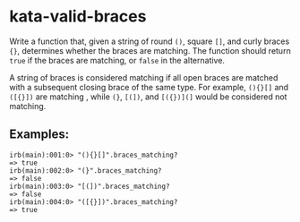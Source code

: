 kata-valid-braces
================

Write a function that, given a string of round `()`, square `[]`, and curly braces `{}`, determines whether the braces are matching. The function should return `true` if the braces are matching, or `false` in the alternative.

A string of braces is considered matching if all open braces are matched with a subsequent closing brace of the same type. For example, `(){}[]` and `([{}])` are matching , while `(}`, `[(])`, and `[({})](]` would be considered not matching.

Examples:
---------

	irb(main):001:0> "(){}[]".braces_matching?
	=> true
	irb(main):002:0> "(}".braces_matching?
	=> false
	irb(main):003:0> "[(])".braces_matching?
	=> false
	irb(main):004:0> "([{}])".braces_matching?
	=> true
